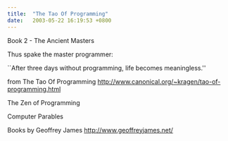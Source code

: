 ```yaml
---
title:  "The Tao Of Programming"
date:   2003-05-22 16:19:53 +0800
---
```


Book 2 - The Ancient Masters  

Thus spake the master programmer:

``After three days without programming, life becomes meaningless.''

from The Tao Of Programming http://www.canonical.org/~kragen/tao-of-programming.html

The Zen of Programming

Computer Parables

Books by Geoffrey James http://www.geoffreyjames.net/

